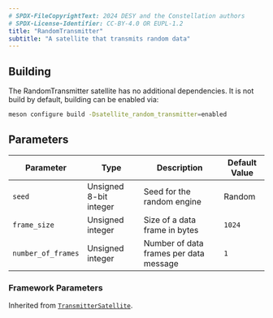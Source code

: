 ```yaml
---
# SPDX-FileCopyrightText: 2024 DESY and the Constellation authors
# SPDX-License-Identifier: CC-BY-4.0 OR EUPL-1.2
title: "RandomTransmitter"
subtitle: "A satellite that transmits random data"
---
```


## Building

The RandomTransmitter satellite has no additional dependencies.
It is not build by default, building can be enabled via:

```sh
meson configure build -Dsatellite_random_transmitter=enabled
```

## Parameters

| Parameter | Type | Description | Default Value |
|-----------|------|-------------|---------------|
| `seed` | Unsigned 8-bit integer | Seed for the random engine | Random |
| `frame_size` | Unsigned integer | Size of a data frame in bytes | `1024` |
| `number_of_frames` | Unsigned integer | Number of data frames per data message | `1` |

### Framework Parameters

Inherited from [`TransmitterSatellite`](../reference/cxx/satellite/satellite.md#transmittersatellite-configuration-parameters).
